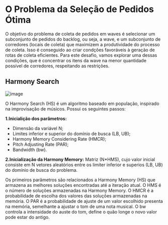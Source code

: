 # O Problema da Seleção de Pedidos Ótima

O objetivo do problema de coleta de pedidos em waves é selecionar um subconjunto de pedidos do backlog, ou seja, a wave, e um subconjunto de corredores
(locais de coleta) que maximizem a produtividade do processo de coleta. Isso
é conseguido ao criar condções favoráveis à geração de rotas de coleta eficientes. Para este desafio, vamos explorar uma dessas condições, que é concentrar
os itens da wave na menor quantidade possível de corredores, respeitando as
restrições.

## Harmony Search

![image](https://github.com/user-attachments/assets/d469a7fb-16c9-48a9-964c-93f709165310)

O Harmony Search (HS) é um algoritmo baseado em população, inspirado na improvisação de músicos. Possui os seguintes passos: 

**1.Inicialição dos parâmetros:**
+ Dimensão da variável N;
+ Limites inferior e superior do domínio de busca (LB, UB);
+ Harmony Memory Considering Rate (HMCR);
+ Pitch Adjusting Rate (PAR);
+ Bandwidth (bw).
  
**2.Inicialização da Harmony Memory:**
Matriz (N*HMS), cujo valor inicial consiste em N vetores aleatórios entre os limiter inferior e superios (LB, UB) do domínio de busca do problema. 

Os primeiros parâmetros são relacionados a Harmony Memory (HS) que armazena as melhores soluções encontradas até a iteração atual. O HMS é o número de soluções armazenadas na Harmony Memory. O HMCR é a probabilidade de escolha dos valores das soluções armazenadas na memória.
O PAR é a probabilidade de ajuste de um valor escolhido presenta na memória, semelhante a ajustar o tom de uma nota musical. O bw controla a intensidade do auste do tom, define o quão longe o novo valor pode estar do antigo. 
